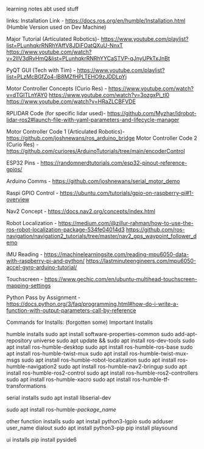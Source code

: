 learning notes abt used stuff

links:
Installation Link - https://docs.ros.org/en/humble/Installation.html (Humble Version used on Dev Machine)

Major Tutorial (Articulated Robotics)-  https://www.youtube.com/playlist?list=PLunhqkrRNRhYAffV8JDiFOatQXuU-NnxT
                                        https://www.youtube.com/watch?v=2lIV3dRvHmQ&list=PLunhqkrRNRhYYCaSTVP-qJnyUPkTxJnBt

PyQT GUI (Tech with Tim) - https://www.youtube.com/playlist?list=PLzMcBGfZo4-lB8MZfHPLTEHO9zJDDLpYj

Motor Controller Concepts (Curio Res) - https://www.youtube.com/watch?v=dTGITLnYAY0 
                                        https://www.youtube.com/watch?v=3ozgxPi_tl0
                                        https://www.youtube.com/watch?v=HRaZLCBFVDE

RPLIDAR Code (for specific lidar used)- https://github.com/Myzhar/ldrobot-lidar-ros2#launch-file-with-yaml-parameters-and-lifecycle-manager

Motor Controller Code 1 (Articulated Robotics)- https://github.com/joshnewans/ros_arduino_bridge
Motor Controller Code 2 (Curio Res) -  https://github.com/curiores/ArduinoTutorials/tree/main/encoderControl

ESP32 Pins - https://randomnerdtutorials.com/esp32-pinout-reference-gpios/

Arduino Comms - https://github.com/joshnewans/serial_motor_demo

Raspi GPIO Control - https://ubuntu.com/tutorials/gpio-on-raspberry-pi#1-overview

Nav2 Concept - https://docs.nav2.org/concepts/index.html

Robot Localization -    https://medium.com/@zillur-rahman/how-to-use-the-ros-robot-localization-package-534fe04014d3
                        https://github.com/ros-navigation/navigation2_tutorials/tree/master/nav2_gps_waypoint_follower_demo

IMU Reading -   https://machinelearningsite.com/reading-mpu6050-data-with-raspberry-pi-and-python/
                https://lastminuteengineers.com/mpu6050-accel-gyro-arduino-tutorial/
                
Touchscreen - https://www.gechic.com/en/ubuntu-multihead-touchscreen-mapping-settings

Python Pass by Assignment - https://docs.python.org/3/faq/programming.html#how-do-i-write-a-function-with-output-parameters-call-by-reference

Commands for Installs: (forgotten some)
    Important Installs

humble installs
sudo apt install software-properties-common
sudo add-apt-repository universe
sudo apt update && sudo apt install ros-dev-tools
sudo apt install ros-humble-desktop
sudo apt install ros-humble-ros-base
sudo apt install ros-humble-twist-mux
sudo apt install ros-humble-twist-mux-msgs
sudo apt install ros-humble-robot-localization
sudo apt install ros-humble-navigation2
sudo apt install ros-humble-nav2-bringup
sudo apt install ros-humble-ros2-control
sudo apt install ros-humble-ros2-controllers
sudo apt install ros-humble-xacro
sudo apt install ros-humble-tf-transformations

serial installs
sudo apt install libserial-dev

sudo apt install ros-humble-*package_name*

other function installs
sudo apt install python3-lgpio
sudo adduser user_name dialout
sudo apt install python3-pip
pip install playsound

ui installs
pip install pyside6
